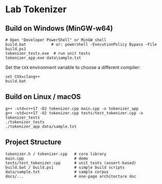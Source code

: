
# Lab Tokenizer 

## Build on Windows (MinGW‑w64)

```
# Open "Developer PowerShell" or MinGW shell
build.bat           # or: powershell -ExecutionPolicy Bypass -File build.ps1
tokenizer_tests.exe  # run unit tests
tokenizer_app.exe data\sample.txt
```

Set the `CXX` environment variable to choose a different compiler:
```
set CXX=clang++
build.bat
```

## Build on Linux / macOS

```
g++ -std=c++17 -O2 tokenizer.cpp main.cpp -o tokenizer_app
g++ -std=c++17 -O2 tokenizer.cpp tests/test_tokenizer.cpp -o tokenizer_tests
./tokenizer_tests
./tokenizer_app data/sample.txt
```

## Project Structure
```
tokenizer.h / tokenizer.cpp   # core library
main.cpp                      # demo
tests/test_tokenizer.cpp      # unit tests (assert-based)
build.bat / build.ps1         # simple build scripts
data/sample.txt               # sample corpus
docs/...                      # one-page architecture doc
```

